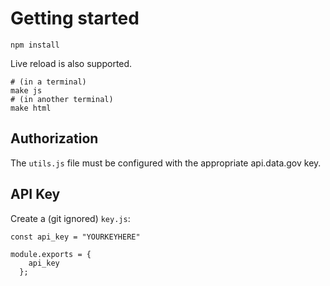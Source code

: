 # Getting started

```
npm install
```

Live reload is also supported.

```
# (in a terminal)
make js
# (in another terminal)
make html
```

## Authorization

The `utils.js` file must be configured with the appropriate api.data.gov key.

## API Key

Create a (git ignored) `key.js`:

```
const api_key = "YOURKEYHERE"

module.exports = {
    api_key
  };
```